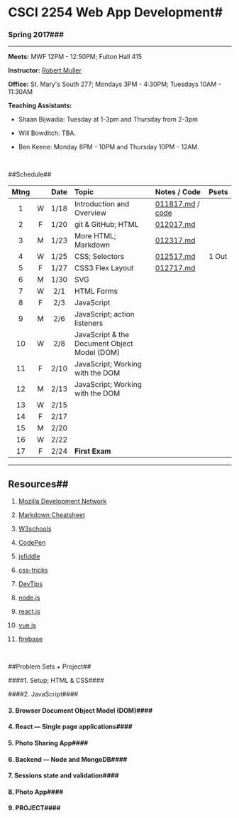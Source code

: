 # CSCI 2254 Web App Development#

### Spring 2017###

---
**Meets:** MWF 12PM - 12:50PM; Fulton Hall 415

**Instructor:** [Robert Muller](http://www.cs.bc.edu/~muller/)

**Office:** St. Mary's South 277; Mondays 3PM - 4:30PM; Tuesdays 10AM - 11:30AM

**Teaching Assistants:**

+ Shaan Bijwadia: Tuesday at 1-3pm and Thursday from 2-3pm

+ Will Bowditch: TBA.

+ Ben Keene: Monday 8PM - 10PM and Thursday 10PM - 12AM.

  ​



##Schedule##

| Mtng |      | Date | Topic                                    | Notes / Code                             | Psets |
| :--: | :--: | :--: | :--------------------------------------- | :--------------------------------------- | :---- |
|  1   |  W   | 1/18 | Introduction and Overview                | [011817.md](notes/011817.md) / [code](code/011817/) |       |
|  2   |  F   | 1/20 | git & GitHub; HTML                       | [012017.md](./notes/012017.md)           |       |
|  3   |  M   | 1/23 | More HTML; Markdown                      | [012317.md](notes/012317.md)             |       |
|  4   |  W   | 1/25 | CSS; Selectors                           | [012517.md](notes/012517.md)             | 1 Out |
|  5   |  F   | 1/27 | CSS3 Flex Layout                         | [012717.md](./notes/012717.md)           |       |
|  6   |  M   | 1/30 | SVG                                      |                                          |       |
|  7   |  W   | 2/1  | HTML Forms                               |                                          |       |
|  8   |  F   | 2/3  | JavaScript                               |                                          |       |
|  9   |  M   | 2/6  | JavaScript; action listeners             |                                          |       |
|  10  |  W   | 2/8  | JavaScript & the Document Object Model (DOM) |                                          |       |
|  11  |  F   | 2/10 | JavaScript; Working with the DOM         |                                          |       |
|  12  |  M   | 2/13 | JavaScript; Working with the DOM         |                                          |       |
|  13  |  W   | 2/15 |                                          |                                          |       |
|  14  |  F   | 2/17 |                                          |                                          |       |
|  15  |  M   | 2/20 |                                          |                                          |       |
|  16  |  W   | 2/22 |                                          |                                          |       |
|  17  |  F   | 2/24 | **First Exam**                           |                                          |       |

---

## Resources##

1. [Mozilla Development Network](https://developer.mozilla.org/en-US/docs/Web)

2. [Markdown Cheatsheet](0)

3. [W3schools](http://www.w3schools.com/)

4. [CodePen](http://codepen.io/)

5. [jsfiddle](https://jsfiddle.net/)

6. [css-tricks](https://css-tricks.com/)

7. [DevTips](https://www.youtube.com/user/DevTipsForDesigners)

8. [node.js](https://nodejs.org/en/)

9. [react.js](https://facebook.github.io/react/)

10. [vue.js](https://vuejs.org/)

11. [firebase](https://firebase.google.com/)

   ​

##Problem Sets + Project##

####1. Setup; HTML & CSS####

####2. JavaScript####

#### 3. Browser Document Object Model (DOM)####

#### 4. React — Single page applications####

#### 5. Photo Sharing App####

#### 6. Backend — Node and MongoDB####

#### 7. Sessions state and validation####

#### 8. Photo App####

#### 9. PROJECT####

